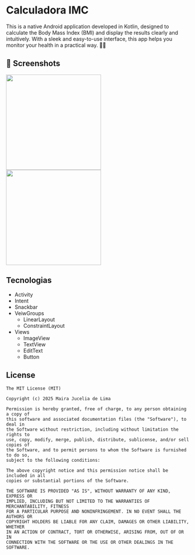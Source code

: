 # Calculadora IMC
This is a native Android application developed in Kotlin, designed to calculate the Body Mass Index (BMI) and display the results clearly and intuitively. With a sleek and easy-to-use interface, this app helps you monitor your health in a practical way. 💪📱


## :camera_flash: Screenshots
<img src ="https://github.com/user-attachments/assets/b7c99e39-dbb9-43cb-8c68-84c200ff95c0" width=260 />

<img src = "https://github.com/user-attachments/assets/f3b8b894-14f2-4470-b72c-9223c77e800d" width=260 />

## Tecnologias
- Activity
- Intent
- Snackbar
- VeiwGroups 
    - LinearLayout
    - ConstraintLayout
- Views
  - ImageView
  - TextView
  -  EditText
   - Button


## License
```
The MIT License (MIT)

Copyright (c) 2025 Maira Jucelia de Lima

Permission is hereby granted, free of charge, to any person obtaining a copy of
this software and associated documentation files (the "Software"), to deal in
the Software without restriction, including without limitation the rights to
use, copy, modify, merge, publish, distribute, sublicense, and/or sell copies of
the Software, and to permit persons to whom the Software is furnished to do so,
subject to the following conditions:

The above copyright notice and this permission notice shall be included in all
copies or substantial portions of the Software.

THE SOFTWARE IS PROVIDED "AS IS", WITHOUT WARRANTY OF ANY KIND, EXPRESS OR
IMPLIED, INCLUDING BUT NOT LIMITED TO THE WARRANTIES OF MERCHANTABILITY, FITNESS
FOR A PARTICULAR PURPOSE AND NONINFRINGEMENT. IN NO EVENT SHALL THE AUTHORS OR
COPYRIGHT HOLDERS BE LIABLE FOR ANY CLAIM, DAMAGES OR OTHER LIABILITY, WHETHER
IN AN ACTION OF CONTRACT, TORT OR OTHERWISE, ARISING FROM, OUT OF OR IN
CONNECTION WITH THE SOFTWARE OR THE USE OR OTHER DEALINGS IN THE SOFTWARE.
```
